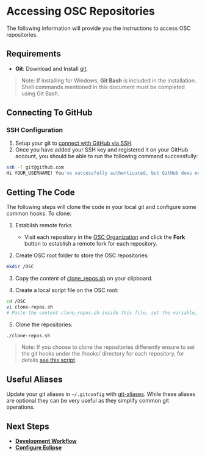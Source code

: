 # Accessing OSC Repositories

The following information will provide you the instructions to access OSC repositories.

## Requirements

- **Git**: Download and Install [git](https://git-scm.com/download/).  
 > Note: If installing for Windows, **Git Bash** is included in the installation. Shell commands mentioned in this document must be completed using Git Bash.

## Connecting To GitHub

### SSH Configuration

1. Setup your git to [connect with GitHub via SSH](https://help.github.com/articles/connecting-to-github-with-ssh).
2. Once you have added your SSH key and registered it on your GitHub account, you should be able to run the following command successfully:
```sh
ssh -T git@github.com
Hi YOUR_USERNAME! You've successfully authenticated, but GitHub does not provide shell access
```

## Getting The Code

The following steps will clone the code in your local git and configure some common hooks. To clone:

1. Establish remote forks
   * Visit each repository in the [OSC Organization](https://github.com/opensecuritycontroller) and click the **Fork** button to establish a remote fork for each repository.

2. Create OSC root folder to store the OSC repositories:

  ```sh
  mkdir /OSC
  ```

3. Copy the content of [clone_repos.sh](./scripts/clone-repos.sh) on your clipboard.

4. Create a local script file on the OSC root:
  ```sh
  cd /OSC
  vi clone-repos.sh
  # Paste the content clone_repos.sh inside this file, set the variable, username, to your GitHub username, and save.
  ```

5. Clone the repositories:
  ```sh
  ./clone-repos.sh
  ```
  
> Note: If you choose to clone the repositories differently ensure to set the git hooks under the /hooks/ directory for each repository, for details [see this script](./scripts/clone-repos.sh).

## Useful Aliases

Update your git aliases in `~/.gitconfig` with [git-aliases](./aliases/git-aliases). While these aliases are optional they can be very useful as they simplify common git operations.  

## Next Steps

- **[Development Workflow](dev_flow.md)**
- **[Configure Eclipse](eclipse.md)**



